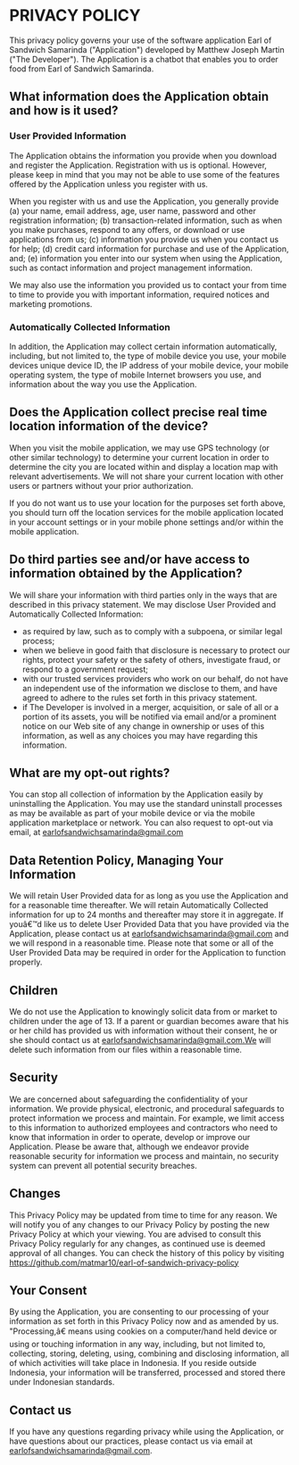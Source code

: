 # PRIVACY POLICY

This privacy policy governs your use of the software application Earl of Sandwich Samarinda ("Application") developed by Matthew Joseph Martin ("The Developer"). The Application is a chatbot that enables you to order food from Earl of Sandwich Samarinda.

## What information does the Application obtain and how is it used?

### User Provided Information

The Application obtains the information you provide when you download and register the Application. Registration with us is optional. However, please keep in mind that you may not be able to use some of the features offered by the Application unless you register with us.

When you register with us and use the Application, you generally provide (a) your name, email address, age, user name, password and other registration information; (b) transaction-related information, such as when you make purchases, respond to any offers, or download or use applications from us; (c) information you provide us when you contact us for help; (d) credit card information for purchase and use of the Application, and; (e) information you enter into our system when using the Application, such as contact information and project management information.

We may also use the information you provided us to contact your from time to time to provide you with important information, required notices and marketing promotions.

### Automatically Collected Information

In addition, the Application may collect certain information automatically, including, but not limited to, the type of mobile device you use, your mobile devices unique device ID, the IP address of your mobile device, your mobile operating system, the type of mobile Internet browsers you use, and information about the way you use the Application.

## Does the Application collect precise real time location information of the device?

When you visit the mobile application, we may use GPS technology (or other similar technology) to determine your current location in order to determine the city you are located within and display a location map with relevant advertisements. We will not share your current location with other users or partners without your prior authorization.

If you do not want us to use your location for the purposes set forth above, you should turn off the location services for the mobile application located in your account settings or in your mobile phone settings and/or within the mobile application.

## Do third parties see and/or have access to information obtained by the Application?

We will share your information with third parties only in the ways that are described in this privacy statement. We may disclose User Provided and Automatically Collected Information:

- as required by law, such as to comply with a subpoena, or similar legal process;
- when we believe in good faith that disclosure is necessary to protect our rights, protect your safety or the safety of others, investigate fraud, or respond to a government request;
- with our trusted services providers who work on our behalf, do not have an independent use of the information we disclose to them, and have agreed to adhere to the rules set forth in this privacy statement.
- if The Developer is involved in a merger, acquisition, or sale of all or a portion of its assets, you will be notified via email and/or a prominent notice on our Web site of any change in ownership or uses of this information, as well as any choices you may have regarding this information.

## What are my opt-out rights?

You can stop all collection of information by the Application easily by uninstalling the Application. You may use the standard uninstall processes as may be available as part of your mobile device or via the mobile application marketplace or network. You can also request to opt-out via email, at earlofsandwichsamarinda@gmail.com

## Data Retention Policy, Managing Your Information

We will retain User Provided data for as long as you use the Application and for a reasonable time thereafter. We will retain Automatically Collected information for up to 24 months and thereafter may store it in aggregate. If youâ€™d like us to delete User Provided Data that you have provided via the Application, please contact us at earlofsandwichsamarinda@gmail.com and we will respond in a reasonable time. Please note that some or all of the User Provided Data may be required in order for the Application to function properly.

## Children

We do not use the Application to knowingly solicit data from or market to children under the age of 13\. If a parent or guardian becomes aware that his or her child has provided us with information without their consent, he or she should contact us at earlofsandwichsamarinda@gmail.com.We will delete such information from our files within a reasonable time.

## Security

We are concerned about safeguarding the confidentiality of your information. We provide physical, electronic, and procedural safeguards to protect information we process and maintain. For example, we limit access to this information to authorized employees and contractors who need to know that information in order to operate, develop or improve our Application. Please be aware that, although we endeavor provide reasonable security for information we process and maintain, no security system can prevent all potential security breaches.

## Changes

This Privacy Policy may be updated from time to time for any reason. We will notify you of any changes to our Privacy Policy by posting the new Privacy Policy at which your viewing. You are advised to consult this Privacy Policy regularly for any changes, as continued use is deemed approval of all changes. You can check the history of this policy by visiting https://github.com/matmar10/earl-of-sandwich-privacy-policy

## Your Consent

By using the Application, you are consenting to our processing of your information as set forth in this Privacy Policy now and as amended by us. "Processing,â€ means using cookies on a computer/hand held device or using or touching information in any way, including, but not limited to, collecting, storing, deleting, using, combining and disclosing information, all of which activities will take place in Indonesia. If you reside outside Indonesia, your information will be transferred, processed and stored there under Indonesian standards.

## Contact us

If you have any questions regarding privacy while using the Application, or have questions about our practices, please contact us via email at earlofsandwichsamarinda@gmail.com.
